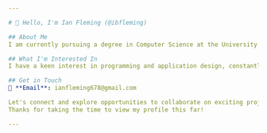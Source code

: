 ```yaml
---

# 👋 Hello, I'm Ian Fleming (@ibfleming)

## About Me
I am currently pursuing a degree in Computer Science at the University of Idaho. Passionate about programming and application design, I'm always eager to explore new technologies and methodologies to enhance my skills and create impactful solutions. I am currently seeking entry-level positions.

## What I'm Interested In
I have a keen interest in programming and application design, constantly seeking to expand my knowledge and expertise in these areas. I'm particularly enthusiastic about collaborating on projects related to video games and applications, where I can apply my skills and contribute to creative endeavors.

## Get in Touch
📧 **Email**: ianfleming678@gmail.com

Let's connect and explore opportunities to collaborate on exciting projects!
Thanks for taking the time to view my profile this far!

---
```

